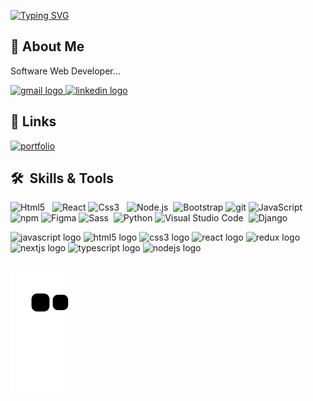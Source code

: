 
<a href="https://git.io/typing-svg"><img src="https://readme-typing-svg.herokuapp.com?font=solid&size=25&duration=1000&pause=3000&color=4E6697&center=true&vCenter=true&width=437&lines=Welcome+%3A);I'm +Software+Developer*;@+IEAtd...+©+%3C%3F%3E" alt="Typing SVG" /></a>

## 🚀 About Me
Software Web Developer...

<div align="cebter">
    <a href="mailto:Aelzyat9900@gmail.com
" target="_blank">
    <img src="https://img.shields.io/static/v1?message=Gmail&logo=gmail&label=&color=D14836&logoColor=white&labelColor=&style=for-the-badge" height="35" alt="gmail logo"  />
  </a>
  <a href="https://www.linkedin.com/in/ahmed-2023z " target="_blank">
    <img src="https://img.shields.io/static/v1?message=LinkedIn&logo=linkedin&label=&color=0077B5&logoColor=white&labelColor=&style=for-the-badge" height="35" alt="linkedin logo"  />
  </a>
</div>

## 🔗 Links

[![portfolio](https://img.shields.io/badge/my_portfolio-000?style=for-the-badge&logo=ko-fi&logoColor=white)](https://linktr.ee/ahmedhani_0)


## 🛠 &nbsp;Skills & Tools 
<img alt="Html5" src="https://img.shields.io/badge/-Html5-FF2D20?style=flat-square&logo=Html5&logoColor=white" /> &nbsp;
<img alt="React" src="https://img.shields.io/badge/-React-45b8d8?style=flat-square&logo=react&logoColor=white" />
<img alt="Css3" src="https://img.shields.io/badge/-Css3-FF2D20?style=flat-square&logo=Css3&logoColor=white" /> &nbsp;
![Node.js](https://img.shields.io/badge/-Node.js-05122A?style=flat&logo=node.js&logoColor=339933)&nbsp;
<img alt="Bootstrap" src="https://img.shields.io/badge/-Bootstrap-7952B3?style=flat-square&logo=Bootstrap&logoColor=white" />
<img alt="git" src="https://img.shields.io/badge/-Git-F05032?style=flat-square&logo=git&logoColor=white" />
<img alt="JavaScript" src="https://img.shields.io/badge/-JavaScript-FF2D20?style=flat-square&logo=javascript&logoColor=white" />&nbsp;
<img alt="npm" src="https://img.shields.io/badge/-NPM-CB3837?style=flat-square&logo=npm&logoColor=white" />
<img alt="Figma" src="https://img.shields.io/badge/-Figma-764ABC?style=flat-square&logo=figma&logoColor=white" />
![Sass](https://img.shields.io/badge/-Sass-05122A?style=flat&logo=sass)&nbsp;
<img alt="Python" src="https://img.shields.io/badge/-python-000000?style=flat-square&logo=python&logoColor=white" />
![Visual Studio Code](https://img.shields.io/badge/-Visual%20Studio%20Code-05122A?style=flat&logo=visual-studio-code&logoColor=007ACC)&nbsp;
![Django](https://img.shields.io/badge/-Django-05122A?style=flat&logoDjango)&nbsp;

<div align="left">
  <img src="https://cdn.jsdelivr.net/gh/devicons/devicon/icons/javascript/javascript-original.svg" height="30" width="42" alt="javascript logo"  />
  <img src="https://cdn.jsdelivr.net/gh/devicons/devicon/icons/html5/html5-original.svg" height="30" width="42" alt="html5 logo"  />
  <img src="https://cdn.jsdelivr.net/gh/devicons/devicon/icons/css3/css3-original.svg" height="30" width="42" alt="css3 logo"  />
  <img src="https://cdn.jsdelivr.net/gh/devicons/devicon/icons/react/react-original.svg" height="30" width="42" alt="react logo"  />
  <img src="https://cdn.jsdelivr.net/gh/devicons/devicon/icons/redux/redux-original.svg" height="40" width="52" alt="redux logo"  />
  <img src="https://media.graphassets.com/VKHHNvEETYqZRkqgjybc" height="40" width="40" alt="nextjs logo"  />
  <img src="https://cdn.jsdelivr.net/gh/devicons/devicon/icons/typescript/typescript-plain.svg" height="30" width="42" alt="typescript logo"  />
  <img src="https://cdn.jsdelivr.net/gh/devicons/devicon/icons/nodejs/nodejs-original.svg" height="30" width="42" alt="nodejs logo"  />
</div>&nbsp;


![Snake animation](https://github.com/slick-codes/slick-codes/blob/output/github-contribution-grid-snake.svg)
